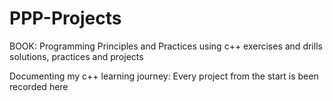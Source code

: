 # PPP-Projects
BOOK: Programming Principles and Practices using c++ exercises and drills solutions, practices and projects

Documenting my c++ learning journey: Every project from the start is been recorded here


